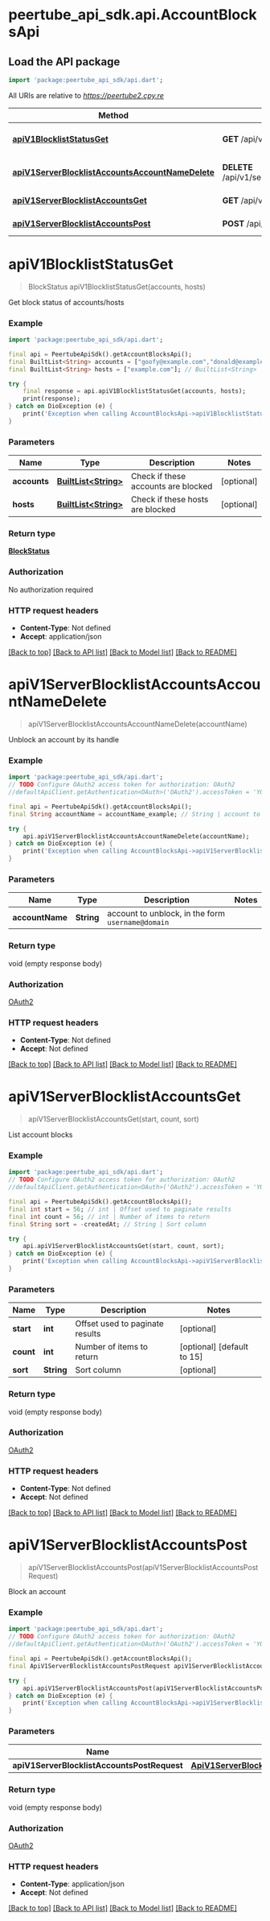 # peertube_api_sdk.api.AccountBlocksApi

## Load the API package
```dart
import 'package:peertube_api_sdk/api.dart';
```

All URIs are relative to *https://peertube2.cpy.re*

Method | HTTP request | Description
------------- | ------------- | -------------
[**apiV1BlocklistStatusGet**](AccountBlocksApi.md#apiv1blockliststatusget) | **GET** /api/v1/blocklist/status | Get block status of accounts/hosts
[**apiV1ServerBlocklistAccountsAccountNameDelete**](AccountBlocksApi.md#apiv1serverblocklistaccountsaccountnamedelete) | **DELETE** /api/v1/server/blocklist/accounts/{accountName} | Unblock an account by its handle
[**apiV1ServerBlocklistAccountsGet**](AccountBlocksApi.md#apiv1serverblocklistaccountsget) | **GET** /api/v1/server/blocklist/accounts | List account blocks
[**apiV1ServerBlocklistAccountsPost**](AccountBlocksApi.md#apiv1serverblocklistaccountspost) | **POST** /api/v1/server/blocklist/accounts | Block an account


# **apiV1BlocklistStatusGet**
> BlockStatus apiV1BlocklistStatusGet(accounts, hosts)

Get block status of accounts/hosts

### Example
```dart
import 'package:peertube_api_sdk/api.dart';

final api = PeertubeApiSdk().getAccountBlocksApi();
final BuiltList<String> accounts = ["goofy@example.com","donald@example.com"]; // BuiltList<String> | Check if these accounts are blocked
final BuiltList<String> hosts = ["example.com"]; // BuiltList<String> | Check if these hosts are blocked

try {
    final response = api.apiV1BlocklistStatusGet(accounts, hosts);
    print(response);
} catch on DioException (e) {
    print('Exception when calling AccountBlocksApi->apiV1BlocklistStatusGet: $e\n');
}
```

### Parameters

Name | Type | Description  | Notes
------------- | ------------- | ------------- | -------------
 **accounts** | [**BuiltList&lt;String&gt;**](String.md)| Check if these accounts are blocked | [optional] 
 **hosts** | [**BuiltList&lt;String&gt;**](String.md)| Check if these hosts are blocked | [optional] 

### Return type

[**BlockStatus**](BlockStatus.md)

### Authorization

No authorization required

### HTTP request headers

 - **Content-Type**: Not defined
 - **Accept**: application/json

[[Back to top]](#) [[Back to API list]](../README.md#documentation-for-api-endpoints) [[Back to Model list]](../README.md#documentation-for-models) [[Back to README]](../README.md)

# **apiV1ServerBlocklistAccountsAccountNameDelete**
> apiV1ServerBlocklistAccountsAccountNameDelete(accountName)

Unblock an account by its handle

### Example
```dart
import 'package:peertube_api_sdk/api.dart';
// TODO Configure OAuth2 access token for authorization: OAuth2
//defaultApiClient.getAuthentication<OAuth>('OAuth2').accessToken = 'YOUR_ACCESS_TOKEN';

final api = PeertubeApiSdk().getAccountBlocksApi();
final String accountName = accountName_example; // String | account to unblock, in the form `username@domain`

try {
    api.apiV1ServerBlocklistAccountsAccountNameDelete(accountName);
} catch on DioException (e) {
    print('Exception when calling AccountBlocksApi->apiV1ServerBlocklistAccountsAccountNameDelete: $e\n');
}
```

### Parameters

Name | Type | Description  | Notes
------------- | ------------- | ------------- | -------------
 **accountName** | **String**| account to unblock, in the form `username@domain` | 

### Return type

void (empty response body)

### Authorization

[OAuth2](../README.md#OAuth2)

### HTTP request headers

 - **Content-Type**: Not defined
 - **Accept**: Not defined

[[Back to top]](#) [[Back to API list]](../README.md#documentation-for-api-endpoints) [[Back to Model list]](../README.md#documentation-for-models) [[Back to README]](../README.md)

# **apiV1ServerBlocklistAccountsGet**
> apiV1ServerBlocklistAccountsGet(start, count, sort)

List account blocks

### Example
```dart
import 'package:peertube_api_sdk/api.dart';
// TODO Configure OAuth2 access token for authorization: OAuth2
//defaultApiClient.getAuthentication<OAuth>('OAuth2').accessToken = 'YOUR_ACCESS_TOKEN';

final api = PeertubeApiSdk().getAccountBlocksApi();
final int start = 56; // int | Offset used to paginate results
final int count = 56; // int | Number of items to return
final String sort = -createdAt; // String | Sort column

try {
    api.apiV1ServerBlocklistAccountsGet(start, count, sort);
} catch on DioException (e) {
    print('Exception when calling AccountBlocksApi->apiV1ServerBlocklistAccountsGet: $e\n');
}
```

### Parameters

Name | Type | Description  | Notes
------------- | ------------- | ------------- | -------------
 **start** | **int**| Offset used to paginate results | [optional] 
 **count** | **int**| Number of items to return | [optional] [default to 15]
 **sort** | **String**| Sort column | [optional] 

### Return type

void (empty response body)

### Authorization

[OAuth2](../README.md#OAuth2)

### HTTP request headers

 - **Content-Type**: Not defined
 - **Accept**: Not defined

[[Back to top]](#) [[Back to API list]](../README.md#documentation-for-api-endpoints) [[Back to Model list]](../README.md#documentation-for-models) [[Back to README]](../README.md)

# **apiV1ServerBlocklistAccountsPost**
> apiV1ServerBlocklistAccountsPost(apiV1ServerBlocklistAccountsPostRequest)

Block an account

### Example
```dart
import 'package:peertube_api_sdk/api.dart';
// TODO Configure OAuth2 access token for authorization: OAuth2
//defaultApiClient.getAuthentication<OAuth>('OAuth2').accessToken = 'YOUR_ACCESS_TOKEN';

final api = PeertubeApiSdk().getAccountBlocksApi();
final ApiV1ServerBlocklistAccountsPostRequest apiV1ServerBlocklistAccountsPostRequest = ; // ApiV1ServerBlocklistAccountsPostRequest | 

try {
    api.apiV1ServerBlocklistAccountsPost(apiV1ServerBlocklistAccountsPostRequest);
} catch on DioException (e) {
    print('Exception when calling AccountBlocksApi->apiV1ServerBlocklistAccountsPost: $e\n');
}
```

### Parameters

Name | Type | Description  | Notes
------------- | ------------- | ------------- | -------------
 **apiV1ServerBlocklistAccountsPostRequest** | [**ApiV1ServerBlocklistAccountsPostRequest**](ApiV1ServerBlocklistAccountsPostRequest.md)|  | [optional] 

### Return type

void (empty response body)

### Authorization

[OAuth2](../README.md#OAuth2)

### HTTP request headers

 - **Content-Type**: application/json
 - **Accept**: Not defined

[[Back to top]](#) [[Back to API list]](../README.md#documentation-for-api-endpoints) [[Back to Model list]](../README.md#documentation-for-models) [[Back to README]](../README.md)


